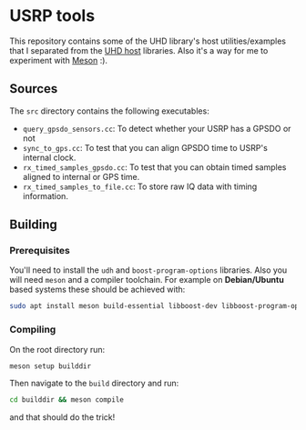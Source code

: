 # USRP tools
This repository contains some of the UHD library's host utilities/examples that I separated from the [UHD host](https://https://github.com/EttusResearch/uhd/tree/master/host) libraries. Also it's a way for me to experiment with [Meson](https://mesonbuild.com/) :).

## Sources
The `src` directory contains the following executables:

-  `query_gpsdo_sensors.cc`: To detect whether your USRP has a GPSDO or not
-  `sync_to_gps.cc`: To test that you can align GPSDO time to USRP's internal clock.
-  `rx_timed_samples_gpsdo.cc`: To test that you can obtain timed samples aligned to internal or GPS time.
-  `rx_timed_samples_to_file.cc`: To store raw IQ data with timing information.

## Building

### Prerequisites
You'll need to install the `udh` and `boost-program-options` libraries. Also you will need `meson` and a compiler toolchain. For example on **Debian/Ubuntu** based systems these should be achieved with:

```bash
sudo apt install meson build-essential libboost-dev libboost-program-options-dev libuhd-dev nlohmann-json3-dev python3-uhd
```

### Compiling
On the root directory run:
```bash
meson setup builddir
```

Then navigate to the `build` directory and run:
```bash
cd builddir && meson compile
```
and that should do the trick!